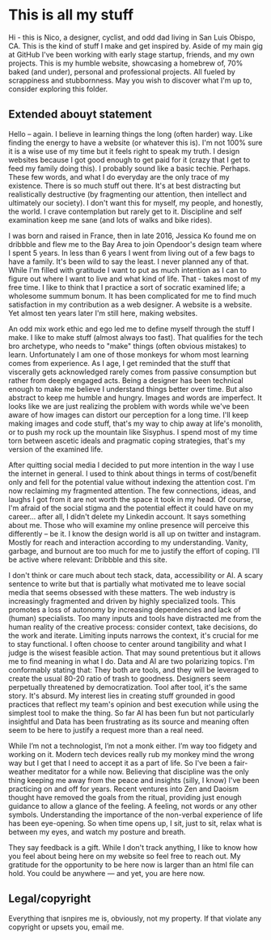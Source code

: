 # This is all my stuff

Hi - this is Nico, a designer, cyclist, and odd dad living in San Luis Obispo, CA. This is the kind of stuff I make and get inspired by. Aside of my main gig at GitHub I've been working with early stage startup, friends, and my own projects. This is my humble website, showcasing a homebrew of, 70% baked (and under), personal and professional projects. All fueled by scrappiness and stubbornness. May you wish to discover what I'm up to, consider exploring this folder.

## Extended abouyt statement

Hello – again. I believe in learning things the long (often harder) way. Like finding the energy to have a website (or whatever this is). I'm not 100% sure it is a wise use of my time but it feels right to speak my truth. I design websites because I got good enough to get paid for it (crazy that I get to feed my family doing this). I probably sound like a basic techie. Perhaps. These few words, and what I do everyday are the only trace of my existence. There is so much stuff out there. It's at best distracting but realistically destructive (by fragmenting our attention, then intellect and ultimately our society). I don't want this for myself, my people, and honestly, the world. I crave contemplation but rarely get to it. Discipline and self examination keep me sane (and lots of walks and bike rides).

I was born and raised in France, then in late 2016, Jessica Ko found me on dribbble and flew me to the Bay Area to join Opendoor's design team where I spent 5 years. In less than 6 years I went from living out of a few bags to have a family. It's been wild to say the least. I never planned any of that. While I'm filled with gratitude I want to put as much intention as I can to figure out where I want to live and what kind of life. That - takes most of my free time. I like to think that I practice a sort of socratic examined life; a wholesome summum bonum. It has been complicated for me to find much satisfaction in my contribution as a web designer. A website is a website. Yet almost ten years later I'm still here, making websites.

An odd mix work ethic and ego led me to define myself through the stuff I make. I like to make stuff (almost always too fast). That qualifies for the tech bro archetype, who needs to "make" things (often obvious mistakes) to learn. Unfortunately I am one of those monkeys for whom most learning comes from experience. As I age, I get reminded that the stuff that viscerally gets acknowledged rarely comes from passive consumption but rather from deeply engaged acts. Being a designer has been technical enough to make me believe I understand things better over time. But also abstract to keep me humble and hungry. Images and words are imperfect. It looks like we are just realizing the problem with words while we've been aware of how images can distort our perception for a long time. I'll keep making images and code stuff, that's my way to chip away at life's monolith, or to push my rock up the mountain like Sisyphus. I spend most of my time torn between ascetic ideals and pragmatic coping strategies, that's my version of the examined life.

After quitting social media I decided to put more intention in the way I use the internet in general. I used to think about things in terms of cost/benefit only and fell for the potential value without indexing the attention cost. I'm now reclaiming my fragmented attention. The few connections, ideas, and laughs I got from it are not worth the space it took in my head. Of course, I'm afraid of the social stigma and the potential effect it could have on my career... after all, I didn't delete my Linkedin account. It says something about me. Those who will examine my online presence will perceive this differently – be it. I know the design world is all up on twitter and instagram. Mostly for reach and interaction according to my understanding. Vanity, garbage, and burnout are too much for me to justify the effort of coping. I'll be active where relevant: Dribbble and this site.

I don't think or care much about tech stack, data, accessibility or AI. A scary sentence to write but that is partially what motivated me to leave social media that seems obsessed with these matters. The web industry is increasingly fragmented and driven by highly specialized tools. This promotes a loss of autonomy by increasing dependencies and lack of (human) specialists. Too many inputs and tools have distracted me from the human reality of the creative process: consider context, take decisions, do the work and iterate. Limiting inputs narrows the context, it's crucial for me to stay functional. I often choose to center around tangibility and what I judge is the wisest feasible action. That may sound pretentious but it allows me to find meaning in what I do. Data and AI are two polarizing topics. I'm conformably stating that: They both are tools, and they will be leveraged to create the usual 80-20 ratio of trash to goodness. Designers seem perpetually threatened by democratization. Tool after tool, it's the same story. It's absurd. My interest lies in creating stuff grounded in good practices that reflect my team's opinion and best execution while using the simplest tool to make the thing. So far AI has been fun but not particularly insightful and Data has been frustrating as its source and meaning often seem to be here to justify a request more than a real need.

While I’m not a technologist, I’m not a monk either. I’m way too fidgety and working on it. Modern tech devices really rub my monkey mind the wrong way but I get that I need to accept it as a part of life. So I've been a fair-weather meditator for a while now. Believing that discipline was the only thing keeping me away from the peace and insights (silly, I know) I've been practicing on and off for years. Recent ventures into Zen and Daoism thought have removed the goals from the ritual, providing just enough guidance to allow a glance of the feeling. A feeling, not words or any other symbols. Understanding the importance of the non-verbal experience of life has been eye-opening. So when time opens up, I sit, just to sit, relax what is between my eyes, and watch my posture and breath.

They say feedback is a gift. While I don't track anything, I like to know how you feel about being here on my website so feel free to reach out. My gratitude for the opportunity to be here now is larger than an html file can hold. You could be anywhere — and yet, you are here now.

## Legal/copyright

Everything that isnpires me is, obviously, not my property. If that violate any copyright or upsets you, email me.

